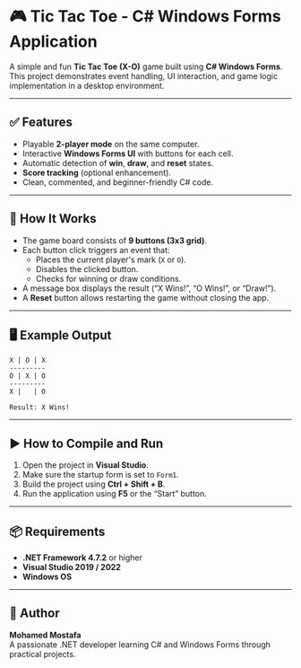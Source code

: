 # 🎮 Tic Tac Toe - C# Windows Forms Application

A simple and fun **Tic Tac Toe (X-O)** game built using **C# Windows Forms**. This project demonstrates event handling, UI interaction, and game logic implementation in a desktop environment.

---

## ✅ Features
- Playable **2-player mode** on the same computer.  
- Interactive **Windows Forms UI** with buttons for each cell.  
- Automatic detection of **win**, **draw**, and **reset** states.  
- **Score tracking** (optional enhancement).  
- Clean, commented, and beginner-friendly C# code.

---

## 🧠 How It Works
- The game board consists of **9 buttons (3x3 grid)**.  
- Each button click triggers an event that:
  - Places the current player's mark (`X` or `O`).  
  - Disables the clicked button.  
  - Checks for winning or draw conditions.  
- A message box displays the result (“X Wins!”, “O Wins!”, or “Draw!”).  
- A **Reset** button allows restarting the game without closing the app.

---

## 🖥 Example Output
```
X | O | X
---------
O | X | O
---------
X |   | O

Result: X Wins!
```

---

## ▶️ How to Compile and Run
1. Open the project in **Visual Studio**.  
2. Make sure the startup form is set to `Form1`.  
3. Build the project using **Ctrl + Shift + B**.  
4. Run the application using **F5** or the “Start” button.

---

## 📦 Requirements
- **.NET Framework 4.7.2** or higher  
- **Visual Studio 2019 / 2022**  
- **Windows OS**

---

## 👤 Author
**Mohamed Mostafa**  
A passionate .NET developer learning C# and Windows Forms through practical projects.
